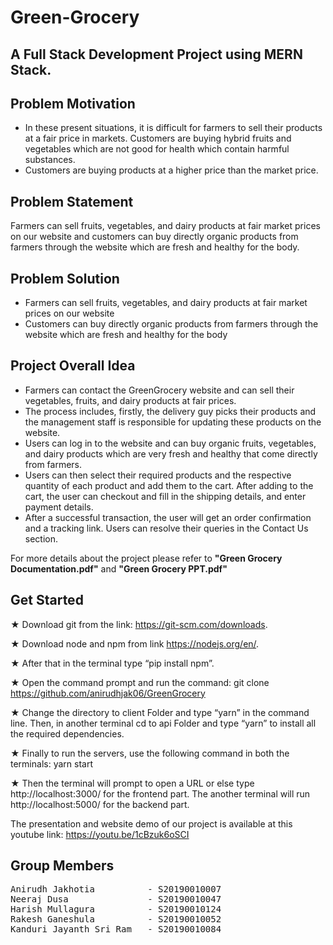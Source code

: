 # Green-Grocery
## A Full Stack Development Project using MERN Stack.

## Problem Motivation
- In these present situations, it is difficult for farmers to sell their products at a fair price in markets. Customers are buying hybrid fruits and vegetables which are not good for health which contain harmful substances.
- Customers are buying products at a higher price than the market price.

## Problem Statement
Farmers can sell fruits, vegetables, and dairy products at fair market prices on our website and customers can buy directly organic products from farmers through the website which are fresh and healthy for the body.
 
## Problem Solution
- Farmers can sell fruits, vegetables, and dairy products at fair market prices on our website
- Customers can buy directly organic products from farmers through the website which are fresh and healthy for the body

## Project Overall Idea
- Farmers can contact the GreenGrocery website and can sell their vegetables, fruits, and dairy products at fair prices.
- The process includes, firstly, the delivery guy picks their products and the management staff is responsible for
updating these products on the website.
- Users can log in to the website and can buy organic fruits, vegetables, and dairy products which are very fresh and healthy that come directly from farmers.
- Users can then select their required products and the respective quantity of each product and add them to the cart. After adding to the cart, the user can checkout and fill in the shipping details, and enter payment details.
- After a successful transaction, the user will get an order confirmation and a tracking link. Users can resolve their queries in the Contact Us section.

For more details about the project please refer to **"Green Grocery Documentation.pdf"** and **"Green Grocery PPT.pdf"**

## Get Started
★ Download git from the link:
https://git-scm.com/downloads.

★ Download node and npm from link
https://nodejs.org/en/.

★ After that in the terminal type “pip install npm”.

★ Open the command prompt and run the command: 
git clone https://github.com/anirudhjak06/GreenGrocery

★ Change the directory to client Folder and type “yarn” in the command line.
Then, in another terminal cd to api Folder and type “yarn” to install all the required dependencies.

★ Finally to run the servers, use the following command
in both the terminals: yarn start

★ Then the terminal will prompt to open a URL or else
type http://localhost:3000/ for the frontend part. 
The another terminal will run http://localhost:5000/ for the backend part.

The presentation and website demo of our project is available at this youtube link: https://youtu.be/1cBzuk6oSCI

## Group Members

<pre>
Anirudh Jakhotia          - S20190010007
Neeraj Dusa               - S20190010047
Harish Mullagura          - S20190010124
Rakesh Ganeshula          - S20190010052
Kanduri Jayanth Sri Ram   - S20190010084
</pre>
